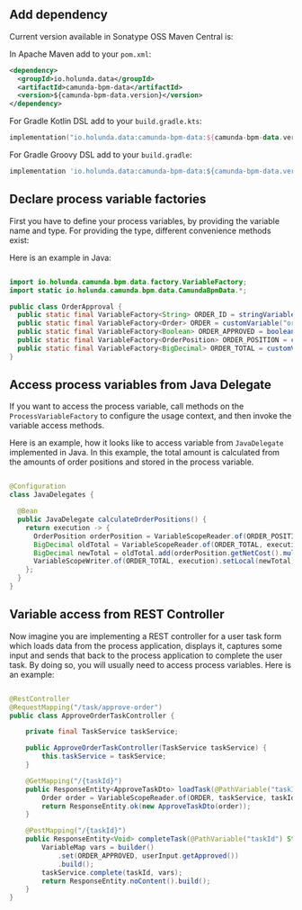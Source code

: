 ## Add dependency

Current version available in Sonatype OSS Maven Central is:

In Apache Maven add to your `pom.xml`:

```xml
<dependency>
  <groupId>io.holunda.data</groupId>
  <artifactId>camunda-bpm-data</artifactId>
  <version>${camunda-bpm-data.version}</version>
</dependency>
```

For Gradle Kotlin DSL add to your `build.gradle.kts`:

```kotlin
implementation("io.holunda.data:camunda-bpm-data:${camunda-bpm-data.version}")
```

For Gradle Groovy DSL add to your `build.gradle`:

```groovy
implementation 'io.holunda.data:camunda-bpm-data:${camunda-bpm-data.version}'
```

## Declare process variable factories

First you have to define your process variables, by providing the variable name and type. For providing the type,
different convenience methods exist:

Here is an example in Java:

```java

import io.holunda.camunda.bpm.data.factory.VariableFactory;
import static io.holunda.camunda.bpm.data.CamundaBpmData.*;

public class OrderApproval {
  public static final VariableFactory<String> ORDER_ID = stringVariable("orderId");
  public static final VariableFactory<Order> ORDER = customVariable("order", Order.class);
  public static final VariableFactory<Boolean> ORDER_APPROVED = booleanVariable("orderApproved");
  public static final VariableFactory<OrderPosition> ORDER_POSITION = customVariable("orderPosition", OrderPosition.class);
  public static final VariableFactory<BigDecimal> ORDER_TOTAL = customVariable("orderTotal", BigDecimal.class);
}
```

## Access process variables from Java Delegate

If you want to access the process variable, call methods on the `ProcessVariableFactory` to configure the usage context,
and then invoke the variable access methods.

Here is an example, how it looks like to access variable from `JavaDelegate` implemented in Java. In this example,
the total amount is calculated from the amounts of order positions and stored in the process variable.

```java

@Configuration
class JavaDelegates {

  @Bean
  public JavaDelegate calculateOrderPositions() {
    return execution -> {
      OrderPosition orderPosition = VariableScopeReader.of(ORDER_POSITION, execution).get();
      BigDecimal oldTotal = VariableScopeReader.of(ORDER_TOTAL, execution).getOptional().orElse(BigDecimal.ZERO);
      BigDecimal newTotal = oldTotal.add(orderPosition.getNetCost().multiply(BigDecimal.valueOf(orderPosition.getAmount())));
      VariableScopeWriter.of(ORDER_TOTAL, execution).setLocal(newTotal);
    };
  }
}
```

## Variable access from REST Controller

Now imagine you are implementing a REST controller for a user task form which
loads data from the process application, displays it, captures some input and
sends that back to the process application to complete the user task. By doing so,
you will usually need to access process variables. Here is an example:


```java

@RestController
@RequestMapping("/task/approve-order")
public class ApproveOrderTaskController {

    private final TaskService taskService;

    public ApproveOrderTaskController(TaskService taskService) {
        this.taskService = taskService;
    }

    @GetMapping("/{taskId}")
    public ResponseEntity<ApproveTaskDto> loadTask(@PathVariable("taskId") String taskId) {
        Order order = VariableScopeReader.of(ORDER, taskService, taskId).get();
        return ResponseEntity.ok(new ApproveTaskDto(order));
    }

    @PostMapping("/{taskId}")
    public ResponseEntity<Void> completeTask(@PathVariable("taskId") String taskId, @RequestBody ApproveTaskCompleteDto userInput) {
        VariableMap vars = builder()
            .set(ORDER_APPROVED, userInput.getApproved())
            .build();
        taskService.complete(taskId, vars);
        return ResponseEntity.noContent().build();
    }
}

```
